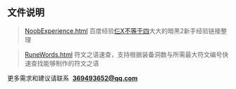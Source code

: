 文件说明
---

>[NoobExperience.html](http://htmlpreview.github.io/?https://github.com/chenyu8674/Diablo2NoobTools/blob/master/NoobExperience.html)
百度经验[仨X不等于四](http://jingyan.baidu.com/user/npublic?uid=47935502c40e33f2179cfb87)大大的暗黑2新手经验链接整理

>[RuneWords.html](http://htmlpreview.github.io/?https://github.com/chenyu8674/Diablo2NoobTools/blob/master/RuneWords.html)
符文之语速查，支持根据装备洞数与所需最大符文编号快速查找能够制作的符文之语

更多需求和建议请联系  **369493652@qq.com**
